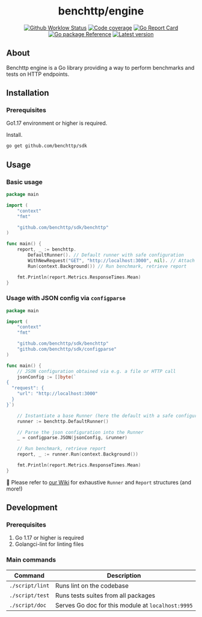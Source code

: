 <h1 align="center">benchttp/engine</h1>

<p align="center">
  <a href="https://github.com/benchttp/sdk/actions/workflows/ci.yml?query=branch%3Amain">
    <img alt="Github Worklow Status" src="https://img.shields.io/github/workflow/status/benchttp/engine/Lint%20&%20Test%20&%20Build"></a>
  <a href="https://codecov.io/gh/benchttp/engine">
    <img alt="Code coverage" src="https://img.shields.io/codecov/c/gh/benchttp/engine?label=coverage"></a>
  <a href="https://goreportcard.com/report/github.com/benchttp/sdk">
    <img alt="Go Report Card" src="https://goreportcard.com/badge/github.com/benchttp/sdk" /></a>
  <br />
  <a href="https://pkg.go.dev/github.com/benchttp/sdk#section-documentation">
    <img alt="Go package Reference" src="https://img.shields.io/badge/pkg-reference-informational?logo=go" /></a>
  <a href="https://github.com/benchttp/sdk/releases">
    <img alt="Latest version" src="https://img.shields.io/github/v/tag/benchttp/engine?label=release"></a>
</p>

## About

Benchttp engine is a Go library providing a way to perform benchmarks and tests
on HTTP endpoints.

## Installation

### Prerequisites

Go1.17 environment or higher is required.

Install.

```txt
go get github.com/benchttp/sdk
```

## Usage

### Basic usage

```go
package main

import (
    "context"
    "fmt"

    "github.com/benchttp/sdk/benchttp"
)

func main() {
    report, _ := benchttp.
        DefaultRunner(). // Default runner with safe configuration
        WithNewRequest("GET", "http://localhost:3000", nil). // Attach request
        Run(context.Background()) // Run benchmark, retrieve report

    fmt.Println(report.Metrics.ResponseTimes.Mean)
}
```

### Usage with JSON config via `configparse`

```go
package main

import (
    "context"
    "fmt"

    "github.com/benchttp/sdk/benchttp"
    "github.com/benchttp/sdk/configparse"
)

func main() {
    // JSON configuration obtained via e.g. a file or HTTP call
    jsonConfig := []byte(`
{
  "request": {
    "url": "http://localhost:3000"
  }
}`)

    // Instantiate a base Runner (here the default with a safe configuration)
    runner := benchttp.DefaultRunner()

    // Parse the json configuration into the Runner
    _ = configparse.JSON(jsonConfig, &runner)

    // Run benchmark, retrieve report
    report, _ := runner.Run(context.Background())

    fmt.Println(report.Metrics.ResponseTimes.Mean)
}
```

📄 Please refer to [our Wiki](https://github.com/benchttp/sdk/wiki/IO-Structures) for exhaustive `Runner` and `Report` structures (and more!)

## Development

### Prerequisites

1. Go 1.17 or higher is required
1. Golangci-lint for linting files

### Main commands

| Command         | Description                                       |
| --------------- | ------------------------------------------------- |
| `./script/lint` | Runs lint on the codebase                         |
| `./script/test` | Runs tests suites from all packages               |
| `./script/doc`  | Serves Go doc for this module at `localhost:9995` |
